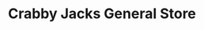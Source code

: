 ---
title: "Crabby Jacks General Store"
url: /new-orleans/crabby-jacks-general-store/
shop: Dorfladen
---